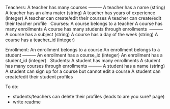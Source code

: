 Teachers:
A teacher has many courses
———
A teacher has a name (string)
A teacher has an alma mater (string)
A teacher has years of experience (integer)
A teacher can create/edit their courses
A teacher can create/edit their teacher profile
 
Courses:
A course belongs to a teacher
A course has many enrollments
A course has many students through enrollments
 ———
A course has a subject (string)
A course has a day of the week (string)
A course has a teacher_id (integer)

Enrollment:
An enrollment belongs to a course
An enrollment belongs to a student
———
An enrollment has a course_id (integer)
An enrollment has a student_id (integer)
 
Students:
A student has many enrollments
A student has many courses through enrollments
———
A student has a name (string)
A student can sign up for a course but cannot edit a course
A student can create/edit their student profiles

To do:
- students/teachers can delete their profiles (leads to are you sure? page)
- write readme

